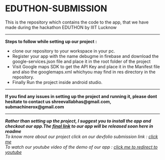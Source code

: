 # EDUTHON-SUBMISSION
This is the repository which contains the code to the app, that we have made during the hackathon EDUTHON by IIIT Lucknow
<hr>
<b>Steps to follow while setting up our project : </b>
<ul>
  <li>clone our repository to your workspace in your pc.</li>
  <li>Register your app with the name debugme in firebase and download the google-services.json file and place it in the root folder of the project</li>
  <li>Visit Google maps SDK to get the API Key and place it in the Manifest file and also the googlemaps.xml whichyou may find in res directory in the repository.</li>
    <li>Finally Run the project inside android studio.</li>
  </ul>
  <hr>
  <b>If you find any issues in setting up the project and running it, please dont hesitate to contact us shreevallabhas@gmail.com, submachinerox@gmail.com</b>
  <hr>
<i><b>Rather than setting up the project, I suggest you to install the app and checkout our app.The <a href="https://drive.google.com/file/d/1gNugwqYt2kHa4SCe9KAo2mRREtYbhT4g/view">final link</a> to our app will be released soon here in readme</b></i>
<br>
<i>To know more about our project click on our devfolio submission link : <a href = "https://devfolio.co/submissions/debugme">click me</a></i>
<br>
<i>To watch our youtube video of the demo of our app : <a href = "https://youtu.be/h2cVIpRWnFY">click me to redirect to youtube</a></i>
